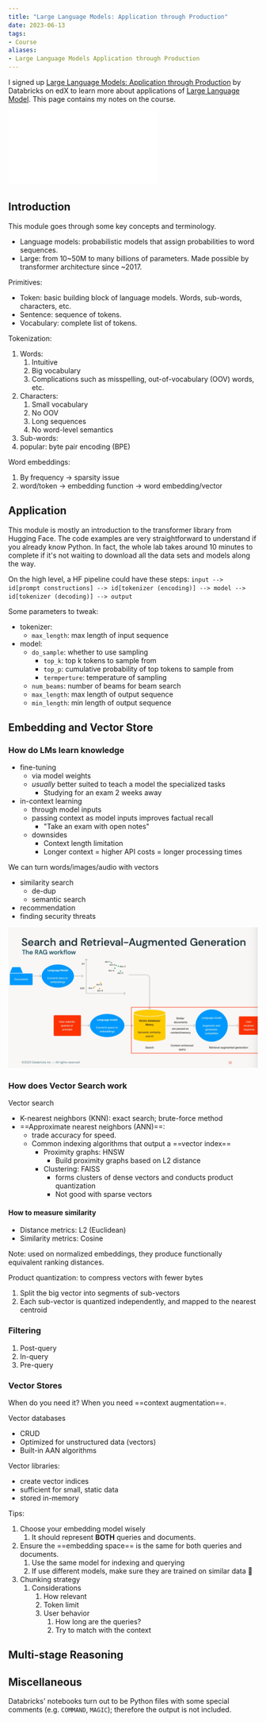 ```yaml
---
title: "Large Language Models: Application through Production"
date: 2023-06-13
tags:
- Course
aliases:
- Large Language Models Application through Production
---
```


I signed up [Large Language Models: Application through Production](https://learning.edx.org/course/course-v1:Databricks+LLM101x+2T2023/home) by Databricks on edX to learn more about applications of [Large Language Model](notes/LLM.md). This page contains my notes on the course.

![Slides](assets/Databricks-LLM101x.pdf)

## Introduction

This module goes through some key concepts and terminology.
- Language models: probabilistic models that assign probabilities to word sequences.
- Large: from 10~50M to many billions of parameters. Made possible by transformer architecture since ~2017.

Primitives:
- Token: basic building block of language models. Words, sub-words, characters, etc.
- Sentence: sequence of tokens.
- Vocabulary: complete list of tokens.

Tokenization:
1. Words:
   1. Intuitive
   2. Big vocabulary
   3. Complications such as misspelling, out-of-vocabulary (OOV) words, etc.
2. Characters:
   1. Small vocabulary
   2. No OOV
   3. Long sequences
   4. No word-level semantics
3. Sub-words:
  1. popular: byte pair encoding (BPE)

Word embeddings:
1. By frequency → sparsity issue
2. word/token → embedding function → word embedding/vector

## Application

This module is mostly an introduction to the transformer library from Hugging Face. The code examples are very straightforward to understand if you already know Python.
In fact, the whole lab takes around 10 minutes to complete if it's not waiting to download all the data sets and models along the way.

On the high level, a HF pipeline could have these steps:
`input --> id[prompt constructions] --> id[tokenizer (encoding)] --> model --> id[tokenizer (decoding)] --> output`

Some parameters to tweak:
- tokenizer:
	- `max_length`: max length of input sequence
- model:
	- `do_sample`: whether to use sampling
	  - `top_k`: top k tokens to sample from
	  - `top_p`: cumulative probability of top tokens to sample from
	  - `termperture`: temperature of sampling
	- `num_beams`: number of beams for beam search
	- `max_length`: max length of output sequence
	- `min_length`: min length of output sequence

## Embedding and Vector Store

### How do LMs learn knowledge
- fine-tuning
	- via model weights
	- _usually_ better suited to teach a model the specialized tasks
		- Studying for an exam 2 weeks away
- in-context learning
	- through model inputs
	- passing context as model inputs improves factual recall
		- "Take an exam with open notes"
	- downsides
		- Context length limitation
		- Longer context = higher API costs = longer processing times

We can turn words/images/audio with vectors
- similarity search
	- de-dup
	- semantic search
- recommendation
- finding security threats

![search and retrieval-augmented generation](assets/rag-workflow.png)

### How does Vector Search work

Vector search
- K-nearest neighbors (KNN): exact search; brute-force method
- ==Approximate nearest neighbors (ANN)==: 
	- trade accuracy for speed. 
	- Common indexing algorithms that output a ==vector index==
		- Proximity graphs: HNSW
			- Build proximity graphs based on L2 distance
		- Clustering: FAISS
			- forms clusters of dense vectors and conducts product quantization
			- Not good with sparse vectors

#### How to measure similarity
- Distance metrics: L2 (Euclidean)
- Similarity metrics: Cosine

Note: used on normalized embeddings, they produce functionally equivalent ranking distances. 

Product quantization: to compress vectors with fewer bytes
1. Split the big vector into segments of sub-vectors
2. Each sub-vector is quantized independently, and mapped to the nearest centroid

### Filtering

1. Post-query
2. In-query
3. Pre-query

### Vector Stores

When do you need it? When you need ==context augmentation==.

Vector databases
- CRUD
- Optimized for unstructured data (vectors)
- Built-in AAN algorithms

Vector libraries: 
- create vector indices
- sufficient for small, static data
- stored in-memory

Tips:
1. Choose your embedding model wisely
	1. It should represent **BOTH** queries and documents.
2. Ensure the ==embedding space== is the same for both queries and documents. 
	1. Use the same model for indexing and querying
	2. If use different models, make sure they are trained on similar data 🤔
3. Chunking strategy
	1. Considerations
		1. How relevant
		2. Token limit
		3. User behavior
			1. How long are the queries?
			2. Try to match with the context 
   
## Multi-stage Reasoning


## Miscellaneous

Databricks' notebooks turn out to be Python files with some special comments (e.g. `COMMAND`, `MAGIC`); therefore the output is not included.  